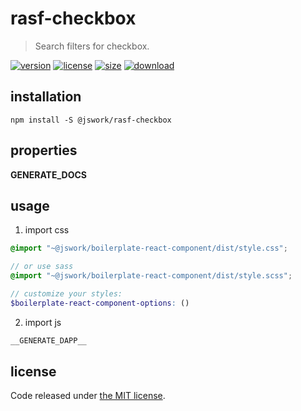 # rasf-checkbox
> Search filters for checkbox.

[![version][version-image]][version-url]
[![license][license-image]][license-url]
[![size][size-image]][size-url]
[![download][download-image]][download-url]

## installation
```shell
npm install -S @jswork/rasf-checkbox
```

## properties
__GENERATE_DOCS__

## usage
1. import css
  ```scss
  @import "~@jswork/boilerplate-react-component/dist/style.css";

  // or use sass
  @import "~@jswork/boilerplate-react-component/dist/style.scss";

  // customize your styles:
  $boilerplate-react-component-options: ()
  ```
2. import js
  ```js
__GENERATE_DAPP__
  ```

## license
Code released under [the MIT license](https://github.com/afeiship/rasf-checkbox/blob/master/LICENSE.txt).

[version-image]: https://img.shields.io/npm/v/@jswork/rasf-checkbox
[version-url]: https://npmjs.org/package/@jswork/rasf-checkbox

[license-image]: https://img.shields.io/npm/l/@jswork/rasf-checkbox
[license-url]: https://github.com/afeiship/rasf-checkbox/blob/master/LICENSE.txt

[size-image]: https://img.shields.io/bundlephobia/minzip/@jswork/rasf-checkbox
[size-url]: https://github.com/afeiship/rasf-checkbox/blob/master/dist/rasf-checkbox.min.js

[download-image]: https://img.shields.io/npm/dm/@jswork/rasf-checkbox
[download-url]: https://www.npmjs.com/package/@jswork/rasf-checkbox
